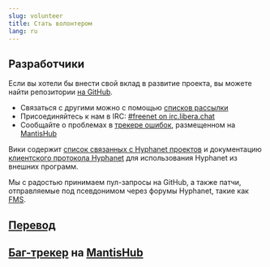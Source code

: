 ```yaml
---
slug: volunteer
title: Стать волонтером
lang: ru
---
```


## Разработчики

Если вы хотели бы внести свой вклад в развитие проекта, вы можете найти репозитории
[на GitHub](https://github.com/hyphanet/).

- Связаться с другими можно с помощью [списков рассылки](help.html#mailing-lists)
- Присоединяйтесь к нам в IRC: [#freenet on irc.libera.chat](help.html#chat-with-us)
- Сообщайте о проблемах в [трекере ошибок](https://freenet.mantishub.io/), размещенном на [MantisHub](https://www.mantishub.com)

Вики содержит
[список связанных с Hyphanet проектов](https://wiki.freenetproject.org/Projects) 
и документацию
[клиентского протокола Hyphanet](https://wiki.freenetproject.org/FCPv2)
для использования Hyphanet из внешних программ.

Мы с радостью принимаем пул-запросы на GitHub, а также патчи,
отправляемые под псевдонимом через форумы Hyphanet,
такие как [FMS](http://freesocial.draketo.de/fms_en.html).

## [Перевод](https://wiki.freenetproject.org/Translation)

## [Баг-трекер](https://freenet.mantishub.io/) на [MantisHub](https://www.mantishub.com)
